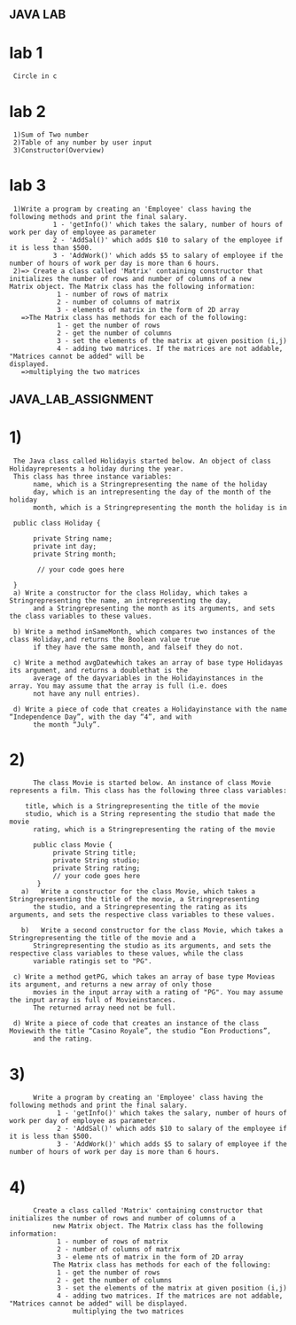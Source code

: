## JAVA LAB
 # lab 1
     Circle in c
 # lab 2
     1)Sum of Two number
     2)Table of any number by user input
     3)Constructor(Overview)
 # lab 3
     1)Write a program by creating an 'Employee' class having the following methods and print the final salary.
               1 - 'getInfo()' which takes the salary, number of hours of work per day of employee as parameter
               2 - 'AddSal()' which adds $10 to salary of the employee if it is less than $500.
               3 - 'AddWork()' which adds $5 to salary of employee if the number of hours of work per day is more than 6 hours.
     2)=> Create a class called 'Matrix' containing constructor that initializes the number of rows and number of columns of a new                 Matrix object. The Matrix class has the following information:
                1 - number of rows of matrix
                2 - number of columns of matrix
                3 - elements of matrix in the form of 2D array
       =>The Matrix class has methods for each of the following:
                1 - get the number of rows
                2 - get the number of columns
                3 - set the elements of the matrix at given position (i,j)
                4 - adding two matrices. If the matrices are not addable, "Matrices cannot be added" will be                                                 displayed.
       =>multiplying the two matrices

## JAVA_LAB_ASSIGNMENT 
  # 1)
     The Java class called Holidayis started below. An object of class Holidayrepresents a holiday during the year. 
     This class has three instance variables:
          name, which is a Stringrepresenting the name of the holiday
          day, which is an intrepresenting the day of the month of the holiday
          month, which is a Stringrepresenting the month the holiday is in

     public class Holiday {

          private String name;
          private int day;
          private String month;

           // your code goes here

     }
     a)	Write a constructor for the class Holiday, which takes a Stringrepresenting the name, an intrepresenting the day,
          and a Stringrepresenting the month as its arguments, and sets the class variables to these values.

     b)	Write a method inSameMonth, which compares two instances of the class Holiday,and returns the Boolean value true
          if they have the same month, and falseif they do not.

     c)	Write a method avgDatewhich takes an array of base type Holidayas its argument, and returns a doublethat is the
          average of the dayvariables in the Holidayinstances in the array. You may assume that the array is full (i.e. does 
          not have any null entries).

     d)	Write a piece of code that creates a Holidayinstance with the name “Independence Day”, with the day “4”, and with
          the month “July”.
   # 2)
          The class Movie is started below. An instance of class Movie represents a film. This class has the following three class variables:

     	title, which is a Stringrepresenting the title of the movie
     	studio, which is a String representing the studio that made the movie
          rating, which is a Stringrepresenting the rating of the movie

          public class Movie {
               private String title;
               private String studio;
               private String rating;
               // your code goes here   
           }
       a)	Write a constructor for the class Movie, which takes a Stringrepresenting the title of the movie, a Stringrepresenting
          the studio, and a Stringrepresenting the rating as its arguments, and sets the respective class variables to these values.

       b)	Write a second constructor for the class Movie, which takes a Stringrepresenting the title of the movie and a
          Stringrepresenting the studio as its arguments, and sets the respective class variables to these values, while the class 
          variable ratingis set to "PG".

     c)	Write a method getPG, which takes an array of base type Movieas its argument, and returns a new array of only those
          movies in the input array with a rating of "PG". You may assume the input array is full of Movieinstances. 
          The returned array need not be full.

     d)	Write a piece of code that creates an instance of the class Moviewith the title “Casino Royale”, the studio “Eon Productions”,    
          and the rating.
   # 3)
          Write a program by creating an 'Employee' class having the following methods and print the final salary.
                1 - 'getInfo()' which takes the salary, number of hours of work per day of employee as parameter
                2 - 'AddSal()' which adds $10 to salary of the employee if it is less than $500.
                3 - 'AddWork()' which adds $5 to salary of employee if the number of hours of work per day is more than 6 hours.
   # 4)
          Create a class called 'Matrix' containing constructor that initializes the number of rows and number of columns of a
               new Matrix object. The Matrix class has the following information:
                1 - number of rows of matrix
                2 - number of columns of matrix
                3 - eleme nts of matrix in the form of 2D array
               The Matrix class has methods for each of the following:
                1 - get the number of rows
                2 - get the number of columns
                3 - set the elements of the matrix at given position (i,j)
                4 - adding two matrices. If the matrices are not addable, "Matrices cannot be added" will be displayed.
                    multiplying the two matrices

